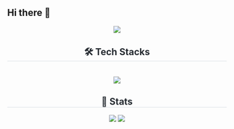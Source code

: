 ## Hi there 👋
<div align= "center">
    <img src="https://capsule-render.vercel.app/api?type=waving&color=0:00c3ff,100:0ffff1&height=180&text=&animation=&fontColor=000000&fontSize=70" />
    </div>
    <div align= "center">
    <h2 style="border-bottom: 1px solid #d8dee4; color: #282d33;"> 🛠️ Tech Stacks </h2> <br> 
<div align="center">
  <a href="https://skillicons.dev">
    <img src="https://skillicons.dev/icons?i=java,python,spring,mysql,git,github,figma,html,css,js,discord"/>
  </a>
</div>
    <div align= "center"> 
    <h2 style="border-bottom: 1px solid #d8dee4; color: #282d33;"> 🏅 Stats </h2> <div align= "center"> <img src="https://github-readme-stats.vercel.app/api?username=dongwhi09&bg_color=60,fdfc47,24fe41&title_color=000000&text_color=000000"
         /> <img src="https://github-readme-stats.vercel.app/api/top-langs/?username=dongwhi09&layout=compact&bg_color=60,fdfc47,24fe41&title_color=000000&text_color=000000"
           /> </div> 
    </div>
    
<!--
**dongwhi09/dongwhi09** is a ✨ _special_ ✨ repository because its `README.md` (this file) appears on your GitHub profile.

Here are some ideas to get you started:

- 🔭 I’m currently working on ...
- 🌱 I’m currently learning ...
- 👯 I’m looking to collaborate on ...
- 🤔 I’m looking for help with ...
- 💬 Ask me about ...
- 📫 How to reach me: ...
- 😄 Pronouns: ...
- ⚡ Fun fact: ...
-->

